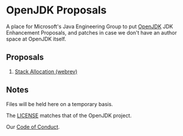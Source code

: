 # OpenJDK Proposals
A place for Microsoft's Java Engineering Group to put [OpenJDK](https://openjdk.java.net) 
JDK Enhancement Proposals, and patches in case we don't have an author space at OpenJDK itself.

## Proposals

1. [Stack Allocation (webrev)](https://microsoft.github.io/openjdk-proposals/stack_allocation/webrev/)

## Notes
Files will be held here on a temporary basis.

The [LICENSE](LICENSE) matches that of the OpenJDK project.

Our [Code of Conduct](CODE_OF_CONDUCT.md).
